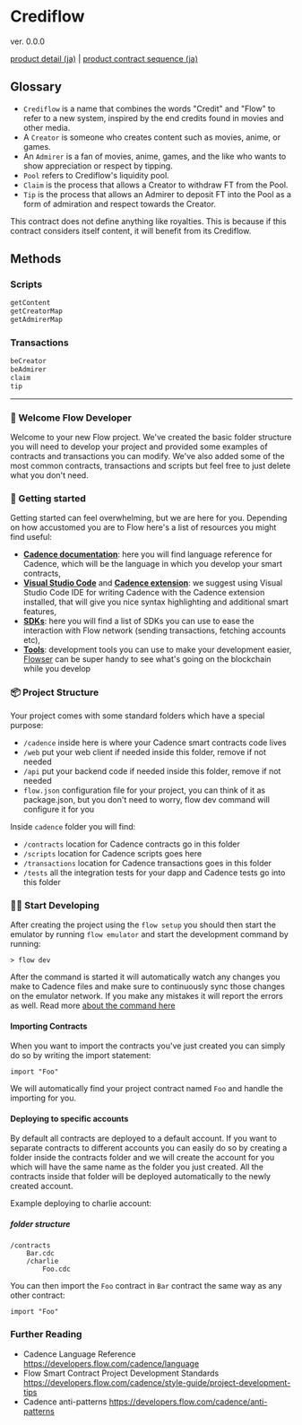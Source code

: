 # Crediflow

ver. 0.0.0

[product detail (ja)](./docs/ja/detail-ja.md) | [product contract sequence (ja)](./docs/ja/sequence-ja.md)

## Glossary

* `Crediflow` is a name that combines the words "Credit" and "Flow" to refer to a new system, inspired by the end credits found in movies and other media.
* A `Creator` is someone who creates content such as movies, anime, or games.
* An `Admirer` is a fan of movies, anime, games, and the like who wants to show appreciation or respect by tipping.
* `Pool` refers to Crediflow's liquidity pool.
* `Claim` is the process that allows a Creator to withdraw FT from the Pool.
* `Tip` is the process that allows an Admirer to deposit FT into the Pool as a form of admiration and respect towards the Creator.

This contract does not define anything like royalties. This is because if this contract considers itself content, it will benefit from its Crediflow.

## Methods

### Scripts

```txt
getContent
getCreatorMap
getAdmirerMap
```

### Transactions

```txt
beCreator
beAdmirer
claim
tip
```

---

### 👋 Welcome Flow Developer

Welcome to your new Flow project. We've created the basic folder structure you will need to develop your project and provided some examples of contracts and transactions you can modify. We've also added some of the most common contracts, transactions and scripts but feel free to just delete what you don't need.

### 🔨 Getting started

Getting started can feel overwhelming, but we are here for you. Depending on how accustomed you are to Flow here's a list of resources you might find useful:

* **[Cadence documentation](https://developers.flow.com/cadence/language)**: here you will find language reference for Cadence, which will be the language in which you develop your smart contracts,
* **[Visual Studio Code](https://code.visualstudio.com/?wt.mc_id=DX_841432)** and **[Cadence extension](https://marketplace.visualstudio.com/items?itemName=onflow.cadence)**: we suggest using Visual Studio Code IDE for writing Cadence with the Cadence extension installed, that will give you nice syntax highlighting and additional smart features,
* **[SDKs](https://developers.flow.com/tools#sdks)**: here you will find a list of SDKs you can use to ease the interaction with Flow network (sending transactions, fetching accounts etc),
* **[Tools](https://developers.flow.com/tools#development-tools)**: development tools you can use to make your development easier, [Flowser](https://docs.flowser.dev/) can be super handy to see what's going on the blockchain while you develop

### 📦 Project Structure

Your project comes with some standard folders which have a special purpose:

* `/cadence` inside here is where your Cadence smart contracts code lives
* `/web` put your web client if needed inside this folder, remove if not needed
* `/api` put your backend code if needed inside this folder, remove if not needed
* `flow.json` configuration file for your project, you can think of it as package.json, but you don't need to worry, flow dev command will configure it for you

Inside `cadence` folder you will find:

* `/contracts` location for Cadence contracts go in this folder
* `/scripts` location for Cadence scripts goes here
* `/transactions` location for Cadence transactions goes in this folder
* `/tests` all the integration tests for your dapp and Cadence tests go into this folder

### 👨‍💻 Start Developing

After creating the project using the `flow setup` you should then start the emulator by running `flow emulator` and start the development command by running:

```shell
> flow dev
```

After the command is started it will automatically watch any changes you make to Cadence files and make sure to continuously sync those changes on the emulator network. If you make any mistakes it will report the errors as well. Read more [about the command here](https://developers.flow.com/tools/flow-cli/super-commands)

#### Importing Contracts

When you want to import the contracts you've just created you can simply do so by writing the import statement:

```cadence
import "Foo"
```

We will automatically find your project contract named `Foo` and handle the importing for you.

#### Deploying to specific accounts

By default all contracts are deployed to a default account. If you want to separate contracts to different accounts you can easily do so by creating a folder inside the contracts folder and we will create the account for you which will have the same name as the folder you just created. All the contracts inside that folder will be deployed automatically to the newly created account.

Example deploying to charlie account:

##### folder structure

```script
/contracts
    Bar.cdc
    /charlie
        Foo.cdc
```

You can then import the `Foo` contract in `Bar` contract the same way as any other contract:

```cadence
import "Foo"
```

### Further Reading

* Cadence Language Reference <https://developers.flow.com/cadence/language>
* Flow Smart Contract Project Development Standards <https://developers.flow.com/cadence/style-guide/project-development-tips>
* Cadence anti-patterns <https://developers.flow.com/cadence/anti-patterns>
